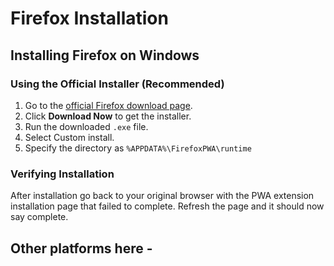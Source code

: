 # Firefox Installation

## Installing Firefox on Windows

### Using the Official Installer (Recommended)

1. Go to the [official Firefox download page](https://www.mozilla.org/firefox/new/).
2. Click **Download Now** to get the installer.
3. Run the downloaded `.exe` file.
4. Select Custom install.
5. Specify the directory as `%APPDATA%\FirefoxPWA\runtime`

### Verifying Installation

After installation go back to your original browser with the PWA extension installation page that failed to complete. Refresh the page and it should now say complete.

## Other platforms here - 
